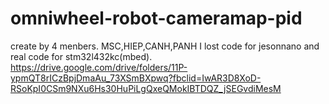 # omniwheel-robot-cameramap-pid
create by 4 menbers. MSC,HIEP,CANH,PANH
I lost code for jesonnano and real code for stm32l432kc(mbed).
https://drive.google.com/drive/folders/11P-ypmQT8rICzBpjDmaAu_73XSmBXpwq?fbclid=IwAR3D8XoD-RSoKpI0CSm9NXu6Hs30HuPiLgQxeQMokIBTDQZ_jSEGvdiMesM
